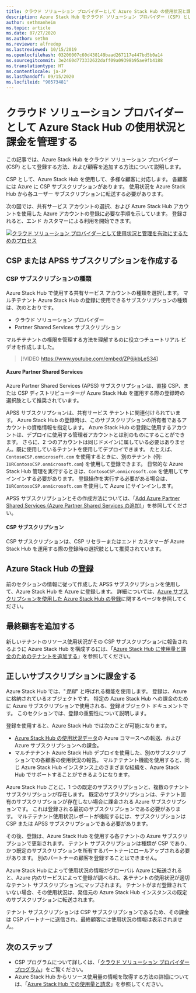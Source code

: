 ```yaml
---
title: クラウド ソリューション プロバイダーとして Azure Stack Hub の使用状況と課金を管理する
description: Azure Stack Hub をクラウド ソリューション プロバイダー (CSP) として登録し、課金に向けて顧客を追加する方法を説明します。
author: sethmanheim
ms.topic: article
ms.date: 07/27/2020
ms.author: sethm
ms.reviewer: alfredop
ms.lastreviewed: 10/15/2019
ms.openlocfilehash: 03206007c60d438149baad267117e447bd5b0a14
ms.sourcegitcommit: 3e2460d773332622daff09a09398b95ae9fb4188
ms.translationtype: HT
ms.contentlocale: ja-JP
ms.lasthandoff: 09/15/2020
ms.locfileid: "90573481"
---
```

# <a name="manage-usage-and-billing-for-azure-stack-hub-as-a-cloud-solution-provider"></a>クラウド ソリューション プロバイダーとして Azure Stack Hub の使用状況と課金を管理する

この記事では、Azure Stack Hub をクラウド ソリューション プロバイダー (CSP) として登録する方法、および顧客を追加する方法について説明します。

CSP として、Azure Stack Hub を使用して、多様な顧客に対応します。 各顧客には Azure に CSP サブスクリプションがあります。 使用状況を Azure Stack Hub から各ユーザー サブスクリプションに転送する必要があります。

次の図では、共有サービス アカウントの選択、および Azure Stack Hub アカウントを使用した Azure アカウントの登録に必要な手順を示しています。 登録されると、エンド カスタマーによる利用を開始できます。

[![クラウド ソリューション プロバイダーとして使用状況と管理を有効にするためのプロセス](media/azure-stack-add-manage-billing-as-a-csp/process-add-useage-as-a-csp.svg "クラウド ソリューション プロバイダーとして使用状況と管理を有効にするためのプロセス")](media/azure-stack-add-manage-billing-as-a-csp/process-add-useage-as-a-csp.svg)

## <a name="create-a-csp-or-apss-subscription"></a>CSP または APSS サブスクリプションを作成する

### <a name="csp-subscription-types"></a>CSP サブスクリプションの種類

Azure Stack Hub で使用する共有サービス アカウントの種類を選択します。 マルチテナント Azure Stack Hub の登録に使用できるサブスクリプションの種類は、次のとおりです。

- クラウド ソリューション プロバイダー
- Partner Shared Services サブスクリプション

マルチテナントの権限を管理する方法を理解するのに役立つチュートリアル ビデオを作成しました。

> [!VIDEO https://www.youtube.com/embed/ZP6jkbLeS34]

#### <a name="azure-partner-shared-services"></a>Azure Partner Shared Services

Azure Partner Shared Services (APSS) サブスクリプションは、直接 CSP、または CSP ディストリビューターが Azure Stack Hub を運用する際の登録時の選択肢として推奨されています。

APSS サブスクリプションは、共有サービス テナントに関連付けられています。 Azure Stack Hub の登録時は、このサブスクリプションの所有者であるアカウントの資格情報を指定します。 Azure Stack Hub の登録に使用するアカウントは、デプロイに使用する管理者アカウントとは別のものにすることができます。 さらに、2 つのアカウントは同じドメインに属している必要はありません。既に使用しているテナントを使用してデプロイできます。 たとえば、`ContosoCSP.onmicrosoft.com` を使用するときに、別のテナント (例: `IURContosoCSP.onmicrosoft.com`) を使用して登録できます。 日常的な Azure Stack Hub 管理を実行するときは、`ContosoCSP.onmicrosoft.com` を使用してサインインする必要があります。 登録操作を実行する必要がある場合は、`IURContosoCSP.onmicrosoft.com` を使用して Azure にサインインします。

APSS サブスクリプションとその作成方法については、「[Add Azure Partner Shared Services (Azure Partner Shared Services の追加)](/partner-center/shared-services)」を参照してください。

#### <a name="csp-subscriptions"></a>CSP サブスクリプション

CSP サブスクリプションは、CSP リセラーまたはエンド カスタマーが Azure Stack Hub を運用する際の登録時の選択肢として推奨されています。

## <a name="register-azure-stack-hub"></a>Azure Stack Hub の登録

前のセクションの情報に従って作成した APSS サブスクリプションを使用して、Azure Stack Hub を Azure に登録します。 詳細については、[Azure サブスクリプションを使用した Azure Stack Hub の登録](azure-stack-registration.md)に関するページを参照してください。

## <a name="add-end-customer"></a>最終顧客を追加する

新しいテナントのリソース使用状況がその CSP サブスクリプションに報告されるように Azure Stack Hub を構成するには、「[Azure Stack Hub に使用量と課金のためのテナントを追加する](azure-stack-csp-howto-register-tenants.md)」を参照してください。

## <a name="charge-the-right-subscriptions"></a>正しいサブスクリプションに課金する

Azure Stack Hub では、"*登録*" と呼ばれる機能を使用します。 登録は、Azure に格納されているオブジェクトです。 特定の Azure Stack Hub への課金のために Azure サブスクリプションで使用される、登録オブジェクト ドキュメントです。 このセクションでは、登録の重要性について説明します。

登録を使用すると、Azure Stack Hub では次のことが可能になります。

- [Azure Stack Hub の使用状況データ](azure-stack-billing-and-chargeback.md)の Azure コマースへの転送、および Azure サブスクリプションへの課金。
- マルチテナント Azure Stack Hub デプロイを使用した、別のサブスクリプションでの各顧客の使用状況の報告。 マルチテナント機能を使用すると、同じ Azure Stack Hub インスタンス上のさまざまな組織を、Azure Stack Hub でサポートすることができるようになります。

Azure Stack Hub ごとに、1 つの既定のサブスクリプションと、複数のテナント サブスクリプションが存在します。 既定のサブスクリプションは、テナント固有のサブスクリプションが存在しない場合に課金される Azure サブスクリプションです。 これは登録される最初のサブスクリプションである必要があります。 マルチテナント使用状況レポートが機能するには、サブスクリプションは CSP または APSS サブスクリプションである必要があります。

その後、登録は、Azure Stack Hub を使用する各テナントの Azure サブスクリプションで更新されます。 テナント サブスクリプションは種類が CSP であり、かつ既定のサブスクリプションを所有するパートナーにロールアップされる必要があります。 別のパートナーの顧客を登録することはできません。

Azure Stack Hub によって使用状況の情報がグローバル Azure に転送されると、Azure 内のサービスによって登録が調べられ、各テナントの使用状況が適切なテナント サブスクリプションにマップされます。 テナントがまだ登録されていない場合、その使用状況は、発信元の Azure Stack Hub インスタンスの既定のサブスクリプションに転送されます。

テナント サブスクリプションは CSP サブスクリプションであるため、その課金は CSP パートナーに送信され、最終顧客には使用状況の情報は表示されません。

## <a name="next-steps"></a>次のステップ

- CSP プログラムについて詳しくは、「[クラウド ソリューション プロバイダー プログラム](https://partner.microsoft.com/solutions/microsoft-cloud-solutions)」をご覧ください。
- Azure Stack Hub からリソース使用量の情報を取得する方法の詳細については、「[Azure Stack Hub での使用量と請求](azure-stack-billing-and-chargeback.md)」を参照してください。
